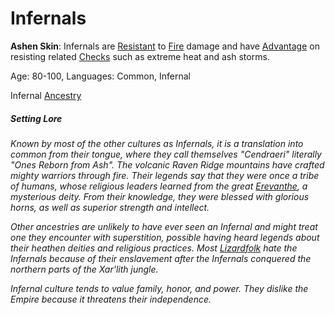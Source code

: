 # Infernals

**Ashen Skin**: Infernals are [Resistant](../../Conditions/Resistant.md) to [Fire](../../Damage%20Types/Fire.md) damage and have [Advantage](../../Dice%20Rolls/Advantage.md) on resisting related [Checks](../../Game%20Procedures/Check.md) such as extreme heat and ash storms.

Age: 80-100, Languages: Common, Infernal

Infernal [Ancestry](Ancestry.md)
##### Setting Lore
*Known by most of the other cultures as Infernals, it is a translation into common from their tongue, where they call themselves "Cendraeri" literally "Ones Reborn from Ash". The volcanic Raven Ridge mountains have crafted mighty warriors through fire. Their legends say that they were once a tribe of humans, whose religious leaders learned from the great [Erevanthe](../../Magic/Spells/Patrons/Patron%20Index/Erevanthe.md), a mysterious deity. From their knowledge, they were blessed with glorious horns, as well as superior strength and intellect.* 

*Other ancestries are unlikely to have ever seen an Infernal and might treat one they encounter with superstition, possible having heard legends about their heathen deities and religious practices. Most [Lizardfolk](Lizardfolk.md) hate the Infernals because of their enslavement after the Infernals conquered the northern parts of the Xar'lith jungle.* 

*Infernal culture tends to value family, honor, and power. They dislike the Empire because it threatens their independence.*